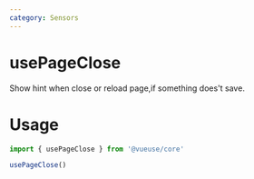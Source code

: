 ```yaml
---
category: Sensors
---
```



# usePageClose

Show hint when close or reload page,if something does't save.

# Usage
```js
import { usePageClose } from '@vueuse/core'

usePageClose()
```